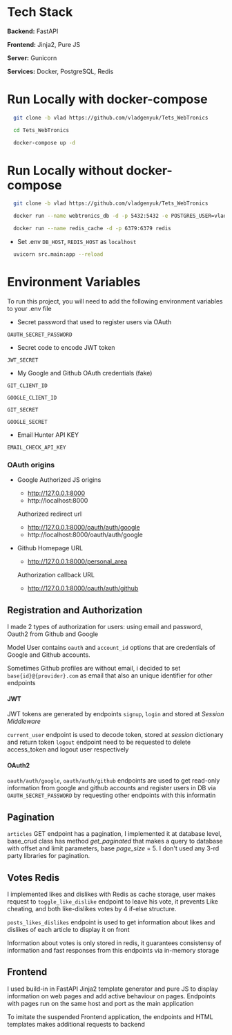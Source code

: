 
# Tech Stack

**Backend:** FastAPI

**Frontend:** Jinja2, Pure JS

**Server:** Gunicorn

**Services:** Docker, PostgreSQL, Redis


# Run Locally with docker-compose


```bash
  git clone -b vlad https://github.com/vladgenyuk/Tets_WebTronics 
```
```bash
  cd Tets_WebTronics 
```
```bash
  docker-compose up -d
```

# Run Locally without docker-compose


```bash
  git clone -b vlad https://github.com/vladgenyuk/Tets_WebTronics 
```
```bash
  docker run --name webtronics_db -d -p 5432:5432 -e POSTGRES_USER=vlad -e POSTGRES_PASSWORD=qseawdzxc1 postgres

  docker run --name redis_cache -d -p 6379:6379 redis  
```
- Set .env `DB_HOST`, `REDIS_HOST` as `localhost`

```bash
  uvicorn src.main:app --reload
```


# Environment Variables

To run this project, you will need to add the following environment variables to your .env file

- Secret password that used to register users via OAuth

`OAUTH_SECRET_PASSWORD`

- Secret code to encode JWT token

`JWT_SECRET`

- My Google and Github OAuth credentials (fake)

`GIT_CLIENT_ID`

`GOOGLE_CLIENT_ID`

`GIT_SECRET`

`GOOGLE_SECRET`

- Email Hunter API KEY

`EMAIL_CHECK_API_KEY`

### OAuth origins
- Google
  Authorized JS origins
    - http://127.0.0.1:8000
    - http://localhost:8000

  Authorized redirect url
    - http://127.0.0.1:8000/oauth/auth/google
    - http://localhost:8000/oauth/auth/google
- Github
  Homepage URL
  - http://127.0.0.1:8000/personal_area

  Authorization callback URL
  - http://127.0.0.1:8000/oauth/auth/github


## Registration and Authorization

I made 2 types of authorization for users: using email and password, Oauth2 from Github and Google

Model User contains `oauth` and `account_id` options that are credentials of Google and Github accounts. 

Sometimes Github profiles are without email, i decided to set `base{id}@{provider}.com` as email that also an unique identifier for other endpoints

#### JWT

JWT tokens are generated by endpoints `signup`, `login` and stored at *Session Middleware* 

`current_user` endpoint is used to decode token, stored at *session* dictionary and return token 
`logout` endpoint need to be requested to delete access_token and logout user respectively

#### OAuth2

`oauth/auth/google`, `oauth/auth/github` endpoints are used to get read-only information from google and github accounts and register users in DB via `OAUTH_SECRET_PASSWORD` by requesting other endpoints with this informatin
  

## Pagination

`articles` GET endpoint has a pagination, I implemented it at database level, base_crud class has method *get_paginated* that makes a query to database with offset and limit parameters, base *page_size* = 5. I don't used any 3-rd party libraries for pagination.

## Votes Redis 

I implemented likes and dislikes with Redis as cache storage, user makes request to `toggle_like_dislike` endpoint to leave his vote, it prevents Like cheating, and both like-dislikes votes by 4 if-else structure.

`posts_likes_dislikes` endpoint is used to get information about likes and dislikes of each article to display it on front

Information about votes is only stored in redis, it guarantees consistensy of information and fast responses from this endpoints via in-memory storage

## Frontend

I used build-in in FastAPI Jinja2 template generator and pure JS to display information on web pages and add active behaviour on pages. Endpoints with pages run on the same host and port as the main application

To imitate the suspended Frontend application, the endpoints and HTML templates makes additional requests to backend

